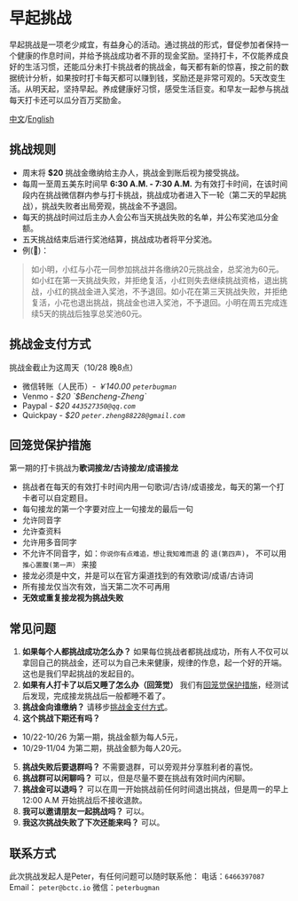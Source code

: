 # 早起挑战
早起挑战是一项老少咸宜，有益身心的活动。通过挑战的形式，督促参加者保持一个健康的作息时间，并给予挑战成功者不菲的现金奖励。坚持打卡，不仅能养成良好的生活习惯，还能瓜分未打卡挑战者的挑战金，每天都有新的惊喜，按之前的数据统计分析，如果按时打卡每天都可以赚到钱，奖励还是非常可观的。5天改变生活。从明天起，坚持早起。养成健康好习惯，感受生活巨变。和早友一起参与挑战每天打卡还可以瓜分百万奖励金。

[中文](https://google.com)/[English](https://google.com)

## 挑战规则

- 周末将 **$20** 挑战金缴纳给主办人，挑战金到账后视为接受挑战。
- 每周一至周五美东时间早 **6:30 A.M. - 7:30 A.M.** 为有效打卡时间，在该时间段内在挑战微信群内参与打卡挑战，挑战成功者进入下一轮（第二天的早起挑战），挑战失败者出局旁观，挑战金不予退回。
- 每天的挑战时间过后主办人会公布当天挑战失败的名单，并公布奖池瓜分金额。
- 五天挑战结束后进行奖池结算，挑战成功者将平分奖池。
- 例(🌰)：
> 如小明，小红与小花一同参加挑战并各缴纳20元挑战金，总奖池为60元。如小红在第一天挑战失败，并拒绝复活，小红则失去继续挑战资格，退出挑战，小红的挑战金进入奖池，不予退回。如小花在第三天挑战失败，并拒绝复活，小花也退出挑战，挑战金也进入奖池，不予退回。小明在周五完成连续5天的挑战后独享总奖池60元。

## 挑战金支付方式 <a name="money"></a>
挑战金截止为这周天（10/28 晚8点）
- 微信转账（人民币）- *￥140.00 `peterbugman`*
- Venmo - *$20 `$Bencheng-Zheng`*
- Paypal - *$20 `443527350@qq.com`*
- Quickpay - *$20 `peter.zheng88228@gmail.com`*

## 回笼觉保护措施 <a name="hlj"></a>

第一期的打卡挑战为**歌词接龙/古诗接龙/成语接龙**

- 挑战者在每天的有效打卡时间内用一句歌词/古诗/成语接龙，每天的第一个打卡者可以自定题目。
- 每句接龙的第一个字要对应上一句接龙的最后一句
- 允许同音字
- 允许查资料
- 允许用多音同字
- 不允许不同音字，如：`你说你有点难追，想让我知难而退` 的 `退(第四声)`， 不可以用`推心置腹(第一声）` 来接
- 接龙必须是中文，并是可以在官方渠道找到的有效歌词/成语/古诗词
- 所有接龙仅当次有效，当天第二次不可再用
- **无效或重复接龙视为挑战失败**

## 常见问题

1. **如果每个人都挑战成功怎么办？**
如果每位挑战者都挑战成功，所有人不仅可以拿回自己的挑战金，还可以为自己未来健康，规律的作息，起一个好的开端。这也是我们早起挑战的发起目的。
2. **如果有人打卡了以后又睡了怎么办（回笼觉）**
我们有[回笼觉保护措施](#hlj)，经测试后发现，完成接龙挑战后一般都睡不着了。
3. **挑战金向谁缴纳？**
请移步[挑战金支付方式](#money)。
4. **这个挑战下期还有吗？**
- 10/22-10/26 为第一期，挑战金额为每人5元，
- 10/29-11/04 为第二期，挑战金额为每人20元。
5. **挑战失败后要退群吗？**
不需要退群，可以旁观并分享胜利者的喜悦。
6. **挑战群可以闲聊吗？**
可以，但是尽量不要在挑战有效时间内闲聊。
7. **挑战金可以退吗？**
可以在周一开始挑战前任何时间退出挑战，但是周一的早上12:00 A.M 开始挑战后不接收退款。
8. **我可以邀请朋友一起挑战吗？**
可以。
9. **我这次挑战失败了下次还能来吗？**
可以。

## 联系方式

此次挑战发起人是Peter，有任何问题可以随时联系他：
电话：`6466397087`
Email： `peter@bctc.io`
微信：`peterbugman`
